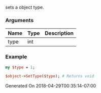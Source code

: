 sets a object type.
### Arguments
**Name**|**Type**|**Description**
:---|:---|:---
type|int|

### Example

```perl
my $type = 1;

$object->SetType($type); # Returns void
```


Generated On 2018-04-29T00:35:14-07:00